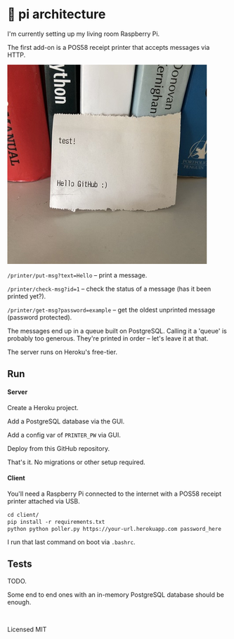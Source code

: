 # 🥧 pi architecture

I'm currently setting up my living room Raspberry Pi.

The first add-on is a POS58 receipt printer that accepts messages via HTTP.

![Receipt with "test!" and "Hello GitHub" on a bookshelf](https://github.com/healeycodes/pi/blob/main/client/preview.jpeg)

`/printer/put-msg?text=Hello` – print a message.

`/printer/check-msg?id=1` – check the status of a message (has it been printed yet?).

`/printer/get-msg?password=example` – get the oldest unprinted message (password protected).

The messages end up in a queue built on PostgreSQL. Calling it a 'queue' is probably too generous. They're printed in order – let's leave it at that.

The server runs on Heroku's free-tier.

## Run

#### Server

Create a Heroku project.

Add a PostgreSQL database via the GUI.

Add a config var of `PRINTER_PW` via GUI.

Deploy from this GitHub repository.

That's it. No migrations or other setup required.

#### Client

You'll need a Raspberry Pi connected to the internet with a POS58 receipt printer attached via USB.

```
cd client/
pip install -r requirements.txt
python python poller.py https://your-url.herokuapp.com password_here 
```

I run that last command on boot via `.bashrc`.

## Tests

TODO.

Some end to end ones with an in-memory PostgreSQL database should be enough.

<br>

Licensed MIT
